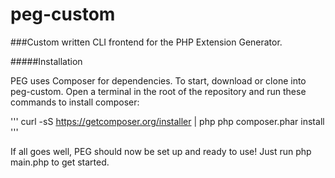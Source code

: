 peg-custom
==========

###Custom written CLI frontend for the PHP Extension Generator.

#####Installation

PEG uses Composer for dependencies. To start, download or clone into peg-custom. Open a terminal in the root of the repository and run these commands to install composer:

'''
curl -sS https://getcomposer.org/installer | php
php composer.phar install
'''

If all goes well, PEG should now be set up and ready to use! Just run php main.php to get started.

